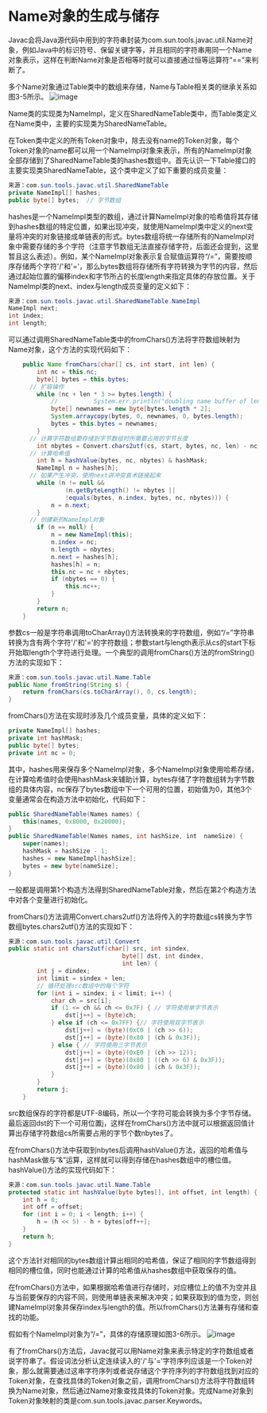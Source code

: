 # Name对象的生成与储存

Javac会将Java源代码中用到的字符串封装为com.sun.tools.javac.util.Name对象，例如Java中的标识符号、保留关键字等，并且相同的字符串用同一个Name对象表示，这样在判断Name对象是否相等时就可以直接通过恒等运算符“==”来判断了。

多个Name对象通过Table类中的数组来存储，Name与Table相关类的继承关系如图3\-5所示。
![image](https://cdn.staticaly.com/gh/YangLuchao/img_host@master/20230418/image.31ldchivtuk0.webp)

Name类的实现类为NameImpl，定义在SharedNameTable类中，而Table类定义在Name类中，主要的实现类为SharedNameTable。

在Token类中定义的所有Token对象中，除去没有name的Token对象，每个Token对象的name都可以用一个NameImpl对象来表示，所有的NameImpl对象全部存储到了SharedNameTable类的hashes数组中。首先认识一下Table接口的主要实现类SharedNameTable，这个类中定义了如下重要的成员变量：

```java
来源：com.sun.tools.javac.util.SharedNameTable 
private NameImpl[] hashes;
public byte[] bytes;  // 字节数组
```

hashes是一个NameImpl类型的数组，通过计算NameImpl对象的哈希值将其存储到hashes数组的特定位置，如果出现冲突，就使用NameImpl类中定义的next变量将冲突的对象链接成单链表的形式。bytes数组将统一存储所有的NameImpl对象中需要存储的多个字符（注意字节数组无法直接存储字符，后面还会提到，这里暂且这么表述）。例如，某个NameImpl对象表示复合赋值运算符“/=”，需要按顺序存储两个字符'/'和'='，那么bytes数组将存储所有字符转换为字节的内容，然后通过起始位置的偏移index和字节所占的长度length来指定具体的存放位置。关于NameImpl类的next、index与length成员变量的定义如下：

```java
来源：com.sun.tools.javac.util.SharedNameTable.NameImpl 
NameImpl next;
int index; 
int length;
```

可以通过调用SharedNameTable类中的fromChars\(\)方法将字符数组映射为Name对象，这个方法的实现代码如下：

```java
    public Name fromChars(char[] cs, int start, int len) {
        int nc = this.nc;
        byte[] bytes = this.bytes;
      // 扩容操作
        while (nc + len * 3 >= bytes.length) {
            //          System.err.println("doubling name buffer of length " + names.length + " to fit " + len + " chars");//DEBUG
            byte[] newnames = new byte[bytes.length * 2];
            System.arraycopy(bytes, 0, newnames, 0, bytes.length);
            bytes = this.bytes = newnames;
        }
      // 计算字符数组要存储到字节数组时所需要占用的字节长度
        int nbytes = Convert.chars2utf(cs, start, bytes, nc, len) - nc;
      // 计算哈希值
        int h = hashValue(bytes, nc, nbytes) & hashMask;
        NameImpl n = hashes[h];
      // 如果产生冲突，使用next讲冲突袁术链接起来
        while (n != null &&
                (n.getByteLength() != nbytes ||
                !equals(bytes, n.index, bytes, nc, nbytes))) {
            n = n.next;
        }
      // 创建新的NameImpl对象
        if (n == null) {
            n = new NameImpl(this);
            n.index = nc;
            n.length = nbytes;
            n.next = hashes[h];
            hashes[h] = n;
            this.nc = nc + nbytes;
            if (nbytes == 0) {
                this.nc++;
            }
        }
        return n;
    }
```

参数cs一般是字符串调用toCharArray\(\)方法转换来的字符数组，例如“/=”字符串转换为含有两个字符'/'和'='的字符数组；参数start与length表示从cs的start下标开始取length个字符进行处理。一个典型的调用fromChars\(\)方法的fromString\(\)方法的实现如下：

```java
来源：com.sun.tools.javac.util.Name.Table 
public Name fromString(String s) {
	return fromChars(cs.toCharArray(), 0, cs.length); 
}
```

fromChars\(\)方法在实现时涉及几个成员变量，具体的定义如下：

```java
private NameImpl[] hashes; 
private int hashMask; 
public byte[] bytes; 
private int nc = 0;
```

其中，hashes用来保存多个NameImpl对象，多个NameImpl对象使用哈希存储，在计算哈希值时会使用hashMask来辅助计算，bytes存储了字符数组转为字节数组的具体内容，nc保存了bytes数组中下一个可用的位置，初始值为0，其他3个变量通常会在构造方法中初始化，代码如下：

```java
public SharedNameTable(Names names) {
	this(names, 0x8000, 0x20000); 
}
public SharedNameTable(Names names, int hashSize, int  nameSize) {
	super(names);
	hashMask = hashSize - 1;
	hashes = new NameImpl[hashSize]; 
	bytes = new byte[nameSize];
}
```

一般都是调用第1个构造方法得到SharedNameTable对象，然后在第2个构造方法中对各个变量进行初始化。

fromChars\(\)方法调用Convert.chars2utf\(\)方法将传入的字符数组cs转换为字节数组bytes.chars2utf\(\)方法的实现如下：

```java
来源：com.sun.tools.javac.util.Convert    
public static int chars2utf(char[] src, int sindex,
                                byte[] dst, int dindex,
                                int len) {
        int j = dindex;
        int limit = sindex + len;
  		// 循环处理src数组中的每个字符
        for (int i = sindex; i < limit; i++) {
            char ch = src[i];
            if (1 <= ch && ch <= 0x7F) { // 字符使用单字节表示
                dst[j++] = (byte)ch;
            } else if (ch <= 0x7FF) {// 字符使用双字节表示
                dst[j++] = (byte)(0xC0 | (ch >> 6));
                dst[j++] = (byte)(0x80 | (ch & 0x3F));
            } else { // 字符使用三字节表示
                dst[j++] = (byte)(0xE0 | (ch >> 12));
                dst[j++] = (byte)(0x80 | ((ch >> 6) & 0x3F));
                dst[j++] = (byte)(0x80 | (ch & 0x3F));
            }
        }
        return j;
    }
```

src数组保存的字符都是UTF\-8编码，所以一个字符可能会转换为多个字节存储。最后返回dst的下一个可用位置j，这样在fromChars\(\)方法中就可以根据返回值计算出存储字符数组cs所需要占用的字节个数nbytes了。

在fromChars\(\)方法中获取到nbytes后调用hashValue\(\)方法，返回的哈希值与hashMask做与“&”运算，这样就可以得到存储在hashes数组中的槽位值。hashValue\(\)方法的实现代码如下：

```java
来源：com.sun.tools.javac.util.Name.Table
protected static int hashValue(byte bytes[], int offset, int length) {
	int h = 0;
	int off = offset;
	for (int i = 0; i < length; i++) { 
		h = (h << 5) - h + bytes[off++];
	}
	return h; 
}
```

这个方法针对相同的bytes数组计算出相同的哈希值，保证了相同的字节数组得到相同的槽位值，同时也能通过计算的哈希值从hashes数组中获取保存的值。

在fromChars\(\)方法中，如果根据哈希值进行存储时，对应槽位上的值不为空并且与当前要保存的内容不同，则使用单链表来解决冲突；如果获取到的值为空，则创建NameImpl对象并保存index与length的值。所以fromChars\(\)方法兼有存储和查找的功能。

假如有个NameImpl对象为“/=”，具体的存储原理如图3\-6所示。
![image](https://cdn.staticaly.com/gh/YangLuchao/img_host@master/20230418/image.6qxl7vqgnw80.webp)

有了fromChars\(\)方法后，Javac就可以用Name对象来表示特定的字符数组或者说字符串了。假设词法分析认定连续读入的'/'与'='字符序列应该是一个Token对象，那么就需要通过这串字符序列或者说存储这个字符序列的字符数组找到对应的Token对象，在查找具体的Token对象之前，调用fromChars\(\)方法将字符数组转换为Name对象，然后通过Name对象查找具体的Token对象。完成Name对象到Token对象映射的类是com.sun.tools.javac.parser.Keywords。
